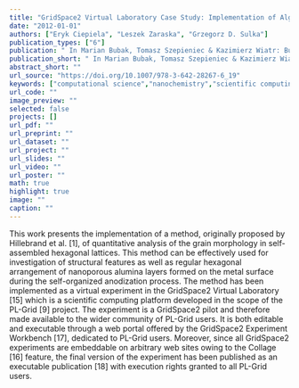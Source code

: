 ```yaml
---
title: "GridSpace2 Virtual Laboratory Case Study: Implementation of Algorithms for Quantitative Analysis of Grain Morphology in Self-Assembled Hexagonal Lattices According to the Hillebrand Method"
date: "2012-01-01"
authors: ["Eryk Ciepiela", "Leszek Zaraska", "Grzegorz D. Sulka"]
publication_types: ["6"]
publication: " In Marian Bubak, Tomasz Szepieniec & Kazimierz Wiatr: Building a National Distributed E-Infrastructure–PL-Grid: Scientific and Technical Achievements. 6  240--251. Berlin, Heidelberg: Springer https://doi.org/10.1007/978-3-642-28267-6_19. ISBN: 978-3-642-28267-6"
publication_short: " In Marian Bubak, Tomasz Szepieniec & Kazimierz Wiatr: Building a National Distributed E-Infrastructure–PL-Grid: Scientific and Technical Achievements. 6  240--251. Berlin, Heidelberg: Springer https://doi.org/10.1007/978-3-642-28267-6_19. ISBN: 978-3-642-28267-6"
abstract_short: ""
url_source: "https://doi.org/10.1007/978-3-642-28267-6_19"
keywords: ["computational science","nanochemistry","scientific computing","self-assembled hexagonal lattices","virtual laboratories"]
url_code: ""
image_preview: ""
selected: false
projects: []
url_pdf: ""
url_preprint: ""
url_dataset: ""
url_project: ""
url_slides: ""
url_video: ""
url_poster: ""
math: true
highlight: true
image: ""
caption: ""
---
```

This work presents the implementation of a method, originally proposed by Hillebrand et al. [1], of quantitative analysis of the grain morphology in self-assembled hexagonal lattices. This method can be effectively used for investigation of structural features as well as regular hexagonal arrangement of nanoporous alumina layers formed on the metal surface during the self-organized anodization process. The method has been implemented as a virtual experiment in the GridSpace2 Virtual Laboratory [15] which is a scientific computing platform developed in the scope of the PL-Grid [9] project. The experiment is a GridSpace2 pilot and therefore made available to the wider community of PL-Grid users. It is both editable and executable through a web portal offered by the GridSpace2 Experiment Workbench [17], dedicated to PL-Grid users. Moreover, since all GridSpace2 experiments are embeddable on arbitrary web sites owing to the Collage [16] feature, the final version of the experiment has been published as an executable publication [18] with execution rights granted to all PL-Grid users.
